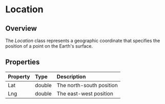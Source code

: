 # Location

## Overview

The *Location* class represents a geographic coordinate that specifies the position of a point on the Earth's surface.

## Properties

| Property | Type | Description |
| :------- | :--- | :---------- |
| Lat | double | The north-south position |
| Lng | double | The east-west position |

